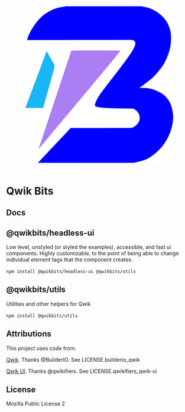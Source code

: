 <p align="center">
  <br>
  <img width="400" src="./apps/docs/public/qwikbits.svg" alt="Qwik BIts">
  <br>
  <br>
</p>

# Qwik Bits

## Docs



## @qwikbits/headless-ui
Low level, unstyled (or styled the examples), accessible, and fast ui components. Highly customizable, to the point of being able to change individual element tags that the component creates.

`npm install @qwikbits/headless-ui @qwikbits/utils`

## @qwikbits/utils
Utilities and other helpers for Qwik 

`npm install @qwikbits/utils`

## Attributions


This project uses code from:

<a href="https://github.com/BuilderIO/qwik">Qwik</a>. Thanks @BuilderIO.
See LICENSE.builderio_qwik

<a href="https://github.com/qwikifiers/qwik-ui">Qwik UI</a>. Thanks @qwikifiers.
See LICENSE.qwikifiers_qwik-ui


## License

Mozilla Public License 2
